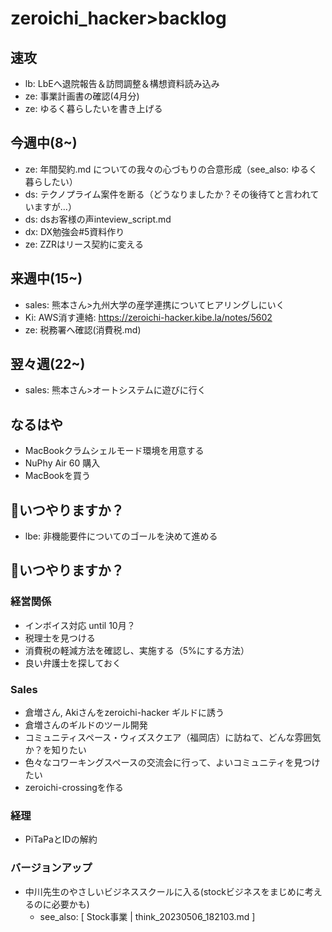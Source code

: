 # zeroichi_hacker>backlog
## 速攻
- lb: LbEへ退院報告＆訪問調整＆構想資料読み込み
- ze: 事業計画書の確認(4月分)
- ze: ゆるく暮らしたいを書き上げる
## 今週中(8~)
- ze: 年間契約.md についての我々の心づもりの合意形成（see_also: ゆるく暮らしたい）
- ds: テクノプライム案件を断る（どうなりましたか？その後待てと言われていますが...）
- ds: dsお客様の声inteview_script.md
- dx: DX勉強会#5資料作り
- ze: ZZRはリース契約に変える
## 来週中(15~)
- sales: 熊本さん>九州大学の産学連携についてヒアリングしにいく
- Ki: AWS消す連絡: https://zeroichi-hacker.kibe.la/notes/5602
- ze: 税務署へ確認(消費税.md)
## 翌々週(22~)
- sales: 熊本さん>オートシステムに遊びに行く

## なるはや
- MacBookクラムシェルモード環境を用意する
- NuPhy Air 60 購入
- MacBookを買う

## 🚨いつやりますか？
- lbe: 非機能要件についてのゴールを決めて進める

## 🚨いつやりますか？
### 経営関係
- インボイス対応 until 10月？
- 税理士を見つける
- 消費税の軽減方法を確認し、実施する（5%にする方法）
- 良い弁護士を探しておく
### Sales
- 倉増さん, Akiさんをzeroichi-hacker ギルドに誘う
- 倉増さんのギルドのツール開発
- コミュニティスペース・ウィズスクエア（福岡店）に訪ねて、どんな雰囲気か？を知りたい
- 色々なコワーキングスペースの交流会に行って、よいコミュニティを見つけたい
- zeroichi-crossingを作る

### 経理
- PiTaPaとIDの解約

### バージョンアップ
- 中川先生のやさしいビジネススクールに入る(stockビジネスをまじめに考えるのに必要かも)
  - see_also: [ Stock事業 | think_20230506_182103.md ]